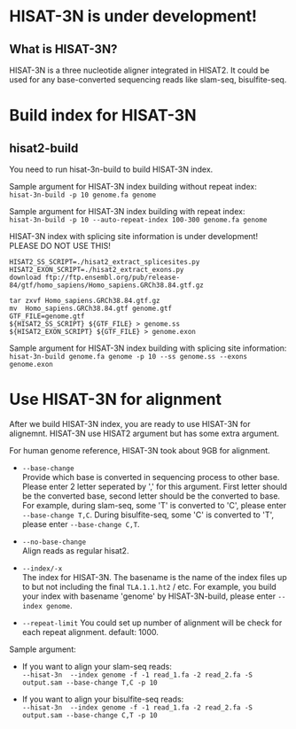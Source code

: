 HISAT-3N is under development!
============

What is HISAT-3N?
-----------------

HISAT-3N is a three nucleotide aligner integrated in HISAT2. 
It could be used for any base-converted sequencing reads like
slam-seq, bisulfite-seq.


Build index for HISAT-3N
============
hisat2-build
-----------
You need to run hisat-3n-build to build HISAT-3N index.

Sample argument for HISAT-3N index building without repeat index:  
`hisat-3n-build -p 10 genome.fa genome`  

Sample argument for HISAT-3N index building with repeat index:  
`hisat-3n-build -p 10 --auto-repeat-index 100-300 genome.fa genome` 

HISAT-3N index with splicing site information is under development!  
PLEASE DO NOT USE THIS!

    HISAT2_SS_SCRIPT=./hisat2_extract_splicesites.py
    HISAT2_EXON_SCRIPT=./hisat2_extract_exons.py
    download ftp://ftp.ensembl.org/pub/release-84/gtf/homo_sapiens/Homo_sapiens.GRCh38.84.gtf.gz
    
    tar zxvf Homo_sapiens.GRCh38.84.gtf.gz
    mv  Homo_sapiens.GRCh38.84.gtf genome.gtf
    GTF_FILE=genome.gtf
    ${HISAT2_SS_SCRIPT} ${GTF_FILE} > genome.ss
    ${HISAT2_EXON_SCRIPT} ${GTF_FILE} > genome.exon

Sample argument for HISAT-3N index building with splicing site information:  
`hisat-3n-build genome.fa genome -p 10 --ss genome.ss --exons genome.exon`   
 


Use HISAT-3N for alignment
============
After we build HISAT-3N index, you are ready to use HISAT-3N for alignemnt.
HISAT-3N use HISAT2 argument but has some extra argument.

For human genome reference, HISAT-3N took about 9GB for alignment.

* `--base-change`  
    Provide which base is converted in sequencing process to other base. Please enter
    2 letter seperated by ',' for this argument. First letter should be the converted base, second letter should be
    the converted to base. For example, during slam-seq, some 'T' is converted to 'C',
    please enter `--base-change T,C`. During bisulfite-seq, some 'C' is converted to 'T', please enter `--base-change C,T`.
 
* `--no-base-change`    
    Align reads as regular hisat2. 
       
* `--index/-x`  
    The index for HISAT-3N.  The basename is the name of the index files up to but not including the final `TLA.1.1.ht2` / etc. 
    For example, you build your index with basename 'genome' by HISAT-3N-build, please enter `--index genome`.
      
* `--repeat-limit` 
    You could set up number of alignment will be check for each repeat alignment. default: 1000.

Sample argument:  
* If you want to align your slam-seq reads:  
`--hisat-3n  --index genome -f -1 read_1.fa -2 read_2.fa -S output.sam --base-change T,C -p 10`

* If you want to align your bisulfite-seq reads:   
`--hisat-3n  --index genome -f -1 read_1.fa -2 read_2.fa -S output.sam --base-change C,T -p 10`

